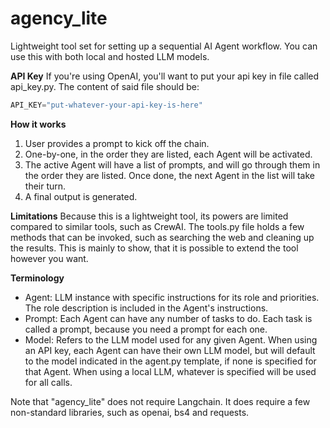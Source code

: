 # agency_lite
Lightweight tool set for setting up a sequential AI Agent workflow. You can use this with both local and hosted LLM models.

**API Key**
If you're using OpenAI, you'll want to put your api key in file called api_key.py. The content of said file should be:

```python
API_KEY="put-whatever-your-api-key-is-here"
```

**How it works**
1. User provides a prompt to kick off the chain.
2. One-by-one, in the order they are listed, each Agent will be activated.
3. The active Agent will have a list of prompts, and will go through them in the order they are listed. Once done, the next Agent in the list will take their turn.
4. A final output is generated.


**Limitations**
Because this is a lightweight tool, its powers are limited compared to similar tools, such as CrewAI. The tools.py file holds a few methods that can be invoked, such as searching the web and cleaning up the results. This is mainly to show, that it is possible to extend the tool however you want.


**Terminology**
* Agent: LLM instance with specific instructions for its role and priorities. The role description is included in the Agent's instructions.
* Prompt: Each Agent can have any number of tasks to do. Each task is called a prompt, because you need a prompt for each one.
* Model: Refers to the LLM model used for any given Agent. When using an API key, each Agent can have their own LLM model, but will default to the model indicated in the agent.py template, if none is specified for that Agent. When using a local LLM, whatever is specified will be used for all calls.

Note that "agency_lite" does not require Langchain. It does require a few non-standard libraries, such as openai, bs4 and requests. 